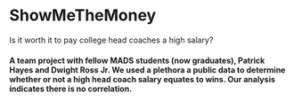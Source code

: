 # ShowMeTheMoney
Is it worth it to pay college head coaches a high salary?
#### A team project with fellow MADS students (now graduates), Patrick Hayes and Dwight Ross Jr. We used a plethora a public data to determine whether or not a high head coach salary equates to wins. Our analysis indicates there is no correlation.
